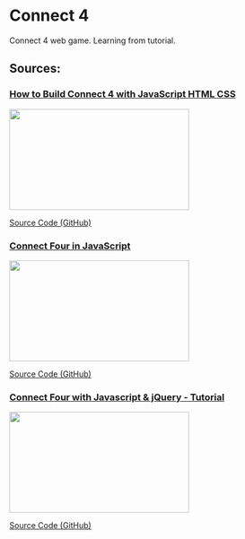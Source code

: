 # Connect 4
Connect 4 web game.
Learning from tutorial.

<h2> Sources: </h2>

<div align="left">
  <h3><a href="https://youtu.be/4ARsthVnCTg" target="_blank"> How to Build Connect 4 with JavaScript HTML CSS </a></h3>
  <img width="320" height="180" src="https://img.youtube.com/vi/4ARsthVnCTg/maxresdefault.jpg"/>
  <p><a href="https://github.com/ImKennyYip/Connect4" target="_blank"> Source Code (GitHub) </a></p>
</div>

<div align="left">
  <h3><a href="https://youtu.be/aroYjgQH8Tw" target="_blank"> Connect Four in JavaScript </a></h3>
  <img width="320" height="180" src="https://img.youtube.com/vi/aroYjgQH8Tw/maxresdefault.jpg"/>
  <p><a href="https://github.com/kubowania/connect-four" target="_blank"> Source Code (GitHub) </a></p>
</div>

<div align="left">
  <h3><a href="https://youtu.be/531FRc8e2Sk" target="_blank"> Connect Four with Javascript & jQuery - Tutorial </a></h3>
  <img width="320" height="180" src="https://img.youtube.com/vi/531FRc8e2Sk/maxresdefault.jpg"/>
  <p><a href="https://github.com/codyseibert/js-connect-four" target="_blank"> Source Code (GitHub) </a></p>
</div>
